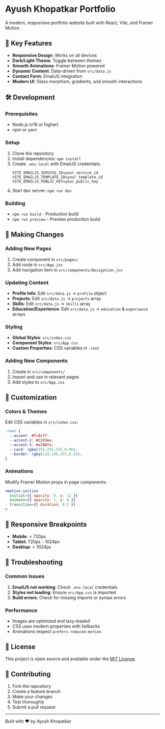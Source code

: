 # Ayush Khopatkar Portfolio

A modern, responsive portfolio website built with React, Vite, and Framer Motion.

## 🚀 Key Features

- **Responsive Design**: Works on all devices
- **Dark/Light Theme**: Toggle between themes
- **Smooth Animations**: Framer Motion powered
- **Dynamic Content**: Data-driven from `src/data.js`
- **Contact Form**: EmailJS integration
- **Modern UI**: Glass morphism, gradients, and smooth interactions

## 🛠️ Development

### Prerequisites
- Node.js (v16 or higher)
- npm or yarn

### Setup
1. Clone the repository
2. Install dependencies: `npm install`
3. Create `.env.local` with EmailJS credentials:
   ```env
   VITE_EMAILJS_SERVICE_ID=your_service_id
   VITE_EMAILJS_TEMPLATE_ID=your_template_id
   VITE_EMAILJS_PUBLIC_KEY=your_public_key
   ```
4. Start dev server: `npm run dev`

### Building
- `npm run build` - Production build
- `npm run preview` - Preview production build

## 📝 Making Changes

### Adding New Pages
1. Create component in `src/pages/`
2. Add route in `src/App.jsx`
3. Add navigation item in `src/components/Navigation.jsx`

### Updating Content
- **Profile Info**: Edit `src/data.js` → `profile` object
- **Projects**: Edit `src/data.js` → `projects` array
- **Skills**: Edit `src/data.js` → `skills` array
- **Education/Experience**: Edit `src/data.js` → `education` & `experience` arrays

### Styling
- **Global Styles**: `src/index.css`
- **Component Styles**: `src/App.css`
- **Custom Properties**: CSS variables in `:root`

### Adding New Components
1. Create in `src/components/`
2. Import and use in relevant pages
3. Add styles to `src/App.css`

## 🎨 Customization

### Colors & Themes
Edit CSS variables in `src/index.css`:
```css
:root {
  --accent: #7c8cff;
  --accent-2: #22d3ee;
  --accent-3: #a78bfa;
  --card: rgba(255,255,255,0.06);
  --border: rgba(124,140,255,0.25);
}
```

### Animations
Modify Framer Motion props in page components:
```jsx
<motion.section 
  initial={{ opacity: 0, y: 12 }} 
  animate={{ opacity: 1, y: 0 }}
  transition={{ duration: 0.5 }}
>
```

## 📱 Responsive Breakpoints

- **Mobile**: < 720px
- **Tablet**: 720px - 1024px  
- **Desktop**: > 1024px

## 🔧 Troubleshooting

### Common Issues
1. **EmailJS not working**: Check `.env.local` credentials
2. **Styles not loading**: Ensure `src/App.css` is imported
3. **Build errors**: Check for missing imports or syntax errors

### Performance
- Images are optimized and lazy-loaded
- CSS uses modern properties with fallbacks
- Animations respect `prefers-reduced-motion`

## 📄 License

This project is open source and available under the [MIT License](LICENSE).

## 🤝 Contributing

1. Fork the repository
2. Create a feature branch
3. Make your changes
4. Test thoroughly
5. Submit a pull request

---

Built with ❤️ by Ayush Khopatkar
